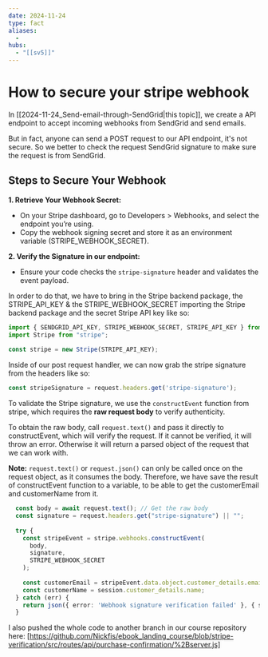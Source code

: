 ```yaml
---
date: 2024-11-24
type: fact
aliases:
  -
hubs:
  - "[[sv5]]"
---
```


# How to secure your stripe webhook

In [[2024-11-24_Send-email-through-SendGrid|this topic]], we create a API endpoint to accept incoming webhooks from SendGrid and send emails.

But in fact, anyone can send a POST request to our API endpoint, it's not secure. So we better to check the request SendGrid signature to make sure the request is from SendGrid.


## Steps to Secure Your Webhook

**1. Retrieve Your Webhook Secret:**
   - On your Stripe dashboard, go to Developers > Webhooks, and select the endpoint you’re using.
   - Copy the webhook signing secret and store it as an environment variable (STRIPE_WEBHOOK_SECRET).


**2. Verify the Signature in our endpoint:**
   - Ensure your code checks the `stripe-signature` header and validates the event payload.

In order to do that, we have to bring in the Stripe backend package, the STRIPE_API_KEY & the STRIPE_WEBHOOK_SECRET importing the Stripe backend package and the secret Stripe API key like so:

```ts
import { SENDGRID_API_KEY, STRIPE_WEBHOOK_SECRET, STRIPE_API_KEY } from "$env/static/private";
import Stripe from "stripe";
 
const stripe = new Stripe(STRIPE_API_KEY);

```

Inside of our post request handler, we can now grab the stripe signature from the headers like so:

```ts
const stripeSignature = request.headers.get('stripe-signature');

```


To validate the Stripe signature, we use the `constructEvent` function from stripe, which requires the **raw request body** to verify authenticity.

To obtain the raw body, call `request.text()` and pass it directly to constructEvent, which will verify the request. If it cannot be verified, it will throw an error. Otherwise it will return a parsed object of the request that we can work with.

**Note:** `request.text()` or `request.json()` can only be called once on the request object, as it consumes the body. Therefore, we have save the result of constructEvent function to a variable, to be able to get the customerEmail and customerName from it.

```ts
  const body = await request.text(); // Get the raw body
  const signature = request.headers.get("stripe-signature") || "";
 
  try {
    const stripeEvent = stripe.webhooks.constructEvent(
      body,
      signature,
      STRIPE_WEBHOOK_SECRET
    );
 
    const customerEmail = stripeEvent.data.object.customer_details.email;
    const customerName = session.customer_details.name;
  } catch (err) {
    return json({ error: 'Webhook signature verification failed' }, { status: 400 });
  }

```


I also pushed the whole code to another branch in our course repository here:
[https://github.com/Nickfis/ebook_landing_course/blob/stripe-verification/src/routes/api/purchase-confirmation/%2Bserver.js]
